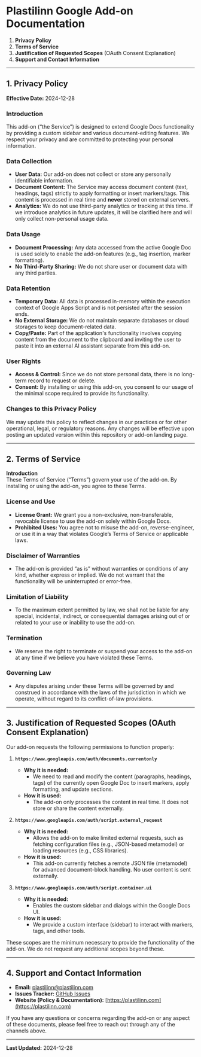 # Plastilinn Google Add-on Documentation

1. **Privacy Policy**  
2. **Terms of Service**  
3. **Justification of Requested Scopes** (OAuth Consent Explanation)  
4. **Support and Contact Information**

---

## 1. Privacy Policy

**Effective Date:** 2024-12-28

### Introduction
This add-on (“the Service”) is designed to extend Google Docs functionality by providing a custom sidebar and various document-editing features. We respect your privacy and are committed to protecting your personal information.

### Data Collection
- **User Data:** Our add-on does not collect or store any personally identifiable information.  
- **Document Content:** The Service may access document content (text, headings, tags) strictly to apply formatting or insert markers/tags. This content is processed in real time and **never** stored on external servers.  
- **Analytics:** We do not use third-party analytics or tracking at this time. If we introduce analytics in future updates, it will be clarified here and will only collect non-personal usage data.

### Data Usage
- **Document Processing:** Any data accessed from the active Google Doc is used solely to enable the add-on features (e.g., tag insertion, marker formatting).  
- **No Third-Party Sharing:** We do not share user or document data with any third parties.

### Data Retention
- **Temporary Data:** All data is processed in-memory within the execution context of Google Apps Script and is not persisted after the session ends.  
- **No External Storage:** We do not maintain separate databases or cloud storages to keep document-related data.
- **Copy/Paste:** Part of the application's functionality involves copying content from the document to the clipboard and inviting the user to paste it into an external AI assistant separate from this add-on.

### User Rights
- **Access & Control:** Since we do not store personal data, there is no long-term record to request or delete.  
- **Consent:** By installing or using this add-on, you consent to our usage of the minimal scope required to provide its functionality.

### Changes to this Privacy Policy
We may update this policy to reflect changes in our practices or for other operational, legal, or regulatory reasons. Any changes will be effective upon posting an updated version within this repository or add-on landing page.

---

## 2. Terms of Service

**Introduction**  
These Terms of Service (“Terms”) govern your use of the add-on. By installing or using the add-on, you agree to these Terms.

### License and Use
- **License Grant:** We grant you a non-exclusive, non-transferable, revocable license to use the add-on solely within Google Docs.  
- **Prohibited Uses:** You agree not to misuse the add-on, reverse-engineer, or use it in a way that violates Google’s Terms of Service or applicable laws.

### Disclaimer of Warranties
- The add-on is provided “as is” without warranties or conditions of any kind, whether express or implied. We do not warrant that the functionality will be uninterrupted or error-free.

### Limitation of Liability
- To the maximum extent permitted by law, we shall not be liable for any special, incidental, indirect, or consequential damages arising out of or related to your use or inability to use the add-on.

### Termination
- We reserve the right to terminate or suspend your access to the add-on at any time if we believe you have violated these Terms.

### Governing Law
- Any disputes arising under these Terms will be governed by and construed in accordance with the laws of the jurisdiction in which we operate, without regard to its conflict-of-law provisions.

---

## 3. Justification of Requested Scopes (OAuth Consent Explanation)

Our add-on requests the following permissions to function properly:

1. **`https://www.googleapis.com/auth/documents.currentonly`**  
   - **Why it is needed:**  
     - We need to read and modify the content (paragraphs, headings, tags) of the currently open Google Doc to insert markers, apply formatting, and update sections.  
   - **How it is used:**  
     - The add-on only processes the content in real time. It does not store or share the content externally.  

2. **`https://www.googleapis.com/auth/script.external_request`**  
   - **Why it is needed:**  
     - Allows the add-on to make limited external requests, such as fetching configuration files (e.g., JSON-based metamodel) or loading resources (e.g., CSS libraries).  
   - **How it is used:**  
     - This add-on currently fetches a remote JSON file (metamodel) for advanced document-block handling. No user content is sent externally.

3. **`https://www.googleapis.com/auth/script.container.ui`**  
   - **Why it is needed:**  
     - Enables the custom sidebar and dialogs within the Google Docs UI.  
   - **How it is used:**  
     - We provide a custom interface (sidebar) to interact with markers, tags, and other tools.

These scopes are the minimum necessary to provide the functionality of the add-on. We do not request any additional scopes beyond these.

---

## 4. Support and Contact Information

- **Email:** [plastilinn@plastilinn.com](mailto:plastilinn@plastilinn.com)  
- **Issues Tracker:** [GitHub Issues](https://github.com/lucascervera/plastilinn.com/issues)  
- **Website (Policy & Documentation):** [https://plastilinn.com](https://plastilinn.com)  

If you have any questions or concerns regarding the add-on or any aspect of these documents, please feel free to reach out through any of the channels above.

---

**Last Updated:** 2024-12-28
